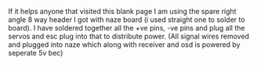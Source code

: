 If it helps anyone that visited this blank page I am using the spare right angle 8 way header I got with naze board (i used straight one to solder to board). I have soldered together all the +ve pins, -ve pins and plug all the servos and esc plug into that to distribute power. (All signal wires removed and plugged into naze which along with receiver and osd is powered by seperate 5v bec)